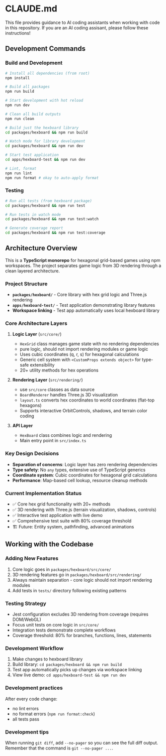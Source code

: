 # CLAUDE.md

This file provides guidance to AI coding assistants when working with code in
this repository. If you are an AI coding assisant, please follow these
instructions!

## Development Commands

### Build and Development

```bash
# Install all dependencies (from root)
npm install

# Build all packages
npm run build

# Start development with hot reload
npm run dev

# Clean all build outputs
npm run clean

# Build just the hexboard library
cd packages/hexboard && npm run build

# Watch mode for library development
cd packages/hexboard && npm run dev

# Start test application
cd apps/hexboard-test && npm run dev

# Lint, format
npm run lint
npm run format # okay to auto-apply format
```

### Testing

```bash
# Run all tests (from hexboard package)
cd packages/hexboard && npm run test

# Run tests in watch mode
cd packages/hexboard && npm run test:watch

# Generate coverage report
cd packages/hexboard && npm run test:coverage
```

## Architecture Overview

This is a **TypeScript monorepo** for hexagonal grid-based games using npm
workspaces. The project separates game logic from 3D rendering through a clean
layered architecture.

### Project Structure

- **`packages/hexboard/`** - Core library with hex grid logic and Three.js
  rendering
- **`apps/hexboard-test/`** - Test application demonstrating library features
- **Workspace linking** - Test app automatically uses local hexboard library

### Core Architecture Layers

1. **Logic Layer** (`src/core/`)

   - `HexGrid` class manages game state with no rendering dependencies
   - pure logic, should not import rendering modules or game logic
   - Uses cubic coordinates (q, r, s) for hexagonal calculations
   - Generic cell system with `<CustomProps extends object>` for type-safe
     extensibility
   - 20+ utility methods for hex operations

2. **Rendering Layer** (`src/rendering/`)

   - use `src/core` classes as data source
   - `BoardRenderer` handles Three.js 3D visualization
   - `layout.ts` converts hex coordinates to world coordinates (flat-top
     hexagons)
   - Supports interactive OrbitControls, shadows, and terrain color coding

3. **API Layer**
   - `HexBoard` class combines logic and rendering
   - Main entry point in `src/index.ts`

### Key Design Decisions

- **Separation of concerns**: Logic layer has zero rendering dependencies
- **Type safety**: No `any` types, extensive use of TypeScript generics
- **Coordinate system**: Cubic coordinates for hexagonal grid calculations
- **Performance**: Map-based cell lookup, resource cleanup methods

### Current Implementation Status

- ✅ Core hex grid functionality with 20+ methods
- ✅ 3D rendering with Three.js (terrain visualization, shadows, controls)
- ✅ Interactive test application with live demo
- ✅ Comprehensive test suite with 80% coverage threshold
- 🏗️ Future: Entity system, pathfinding, advanced animations

## Working with the Codebase

### Adding New Features

1. Core logic goes in `packages/hexboard/src/core/`
2. 3D rendering features go in `packages/hexboard/src/rendering/`
3. Always maintain separation - core logic should not import rendering modules
4. Add tests in `tests/` directory following existing patterns

### Testing Strategy

- Jest configuration excludes 3D rendering from coverage (requires DOM/WebGL)
- Focus unit tests on core logic in `src/core/`
- Integration tests demonstrate complete workflows
- Coverage threshold: 80% for branches, functions, lines, statements

### Development Workflow

1. Make changes to hexboard library
2. Build library: `cd packages/hexboard && npm run build`
3. Test app automatically picks up changes via workspace linking
4. View live demo: `cd apps/hexboard-test && npm run dev`

### Development practices

After every code change:

- no lint errors
- no format errors (`npm run format:check`)
- all tests pass

### Development tips

When running `git diff`, add `--no-pager` so you can see the full diff output.
Remember that the command is `git --no-pager ...`.
